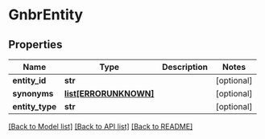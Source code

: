 # GnbrEntity

## Properties
Name | Type | Description | Notes
------------ | ------------- | ------------- | -------------
**entity_id** | **str** |  | [optional] 
**synonyms** | [**list[ERRORUNKNOWN]**](.md) |  | [optional] 
**entity_type** | **str** |  | [optional] 

[[Back to Model list]](../README.md#documentation-for-models) [[Back to API list]](../README.md#documentation-for-api-endpoints) [[Back to README]](../README.md)


